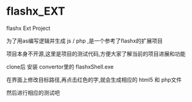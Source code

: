flashx_EXT
==========

flashx Ext Project

为了用as编写逻辑并生成 js / php ,是一个参考了flashx的扩展项目

项目本身不开源,这里是项目的测试代码,方便大家了解当前的项目进展和功能

clone后 安装 convertor里的 flashxShell.exe

在界面上修改目标路径,再点击红色的字,就会生成相应的 html5 和 php文件

然后进行相应的测试吧


